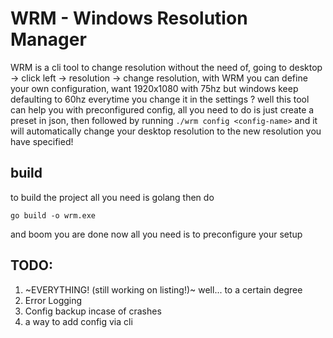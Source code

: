# WRM - Windows Resolution Manager
WRM is a cli tool to change resolution without the need of, going to desktop -> click left -> resolution -> change resolution, with WRM you can define your own configuration, want 1920x1080 with 75hz but windows keep defaulting to 60hz everytime you change it in the settings ? well this tool can help you with preconfigured config, all you need to do is just create a preset in json, then followed by running `./wrm config <config-name>` and it will automatically change your desktop resolution to the new resolution you have specified!

## build
to build the project all you need is golang then do 
```
go build -o wrm.exe
```
and boom you are done now all you need is to preconfigure your setup

## TODO:
1. ~EVERYTHING! (still working on listing!)~ well... to a certain degree
2. Error Logging
3. Config backup incase of crashes
4. a way to add config via cli
